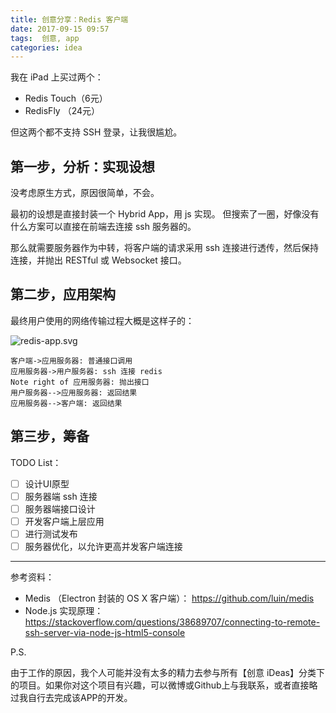 ```yaml
---
title: 创意分享：Redis 客户端
date: 2017-09-15 09:57
tags:  创意, app
categories: idea
---
```


我在 iPad 上买过两个：

- Redis Touch（6元）
- RedisFly （24元）

但这两个都不支持 SSH 登录，让我很尴尬。

<!-- more -->

## 第一步，分析：实现设想

没考虑原生方式，原因很简单，不会。

最初的设想是直接封装一个 Hybrid App，用 js 实现。 但搜索了一圈，好像没有什么方案可以直接在前端去连接 ssh 服务器的。

那么就需要服务器作为中转，将客户端的请求采用 ssh 连接进行透传，然后保持连接，并抛出 RESTful 或 Websocket 接口。

## 第二步，应用架构

最终用户使用的网络传输过程大概是这样子的：

![redis-app.svg](./_attachment/redis-app.svg)

```sequence
客户端->应用服务器: 普通接口调用
应用服务器->用户服务器: ssh 连接 redis
Note right of 应用服务器: 抛出接口
用户服务器-->应用服务器: 返回结果
应用服务器-->客户端: 返回结果
```

## 第三步，筹备

TODO List：

- [ ] 设计UI原型
- [ ] 服务器端 ssh 连接
- [ ] 服务器端接口设计
- [ ] 开发客户端上层应用
- [ ] 进行测试发布
- [ ] 服务器优化，以允许更高并发客户端连接

--- 

参考资料：

- Medis （Electron 封装的 OS X 客户端）： <https://github.com/luin/medis>
- Node.js 实现原理： <https://stackoverflow.com/questions/38689707/connecting-to-remote-ssh-server-via-node-js-html5-console>

P.S.

由于工作的原因，我个人可能并没有太多的精力去参与所有【创意 iDeas】分类下的项目。如果你对这个项目有兴趣，可以微博或Github上与我联系，或者直接略过我自行去完成该APP的开发。